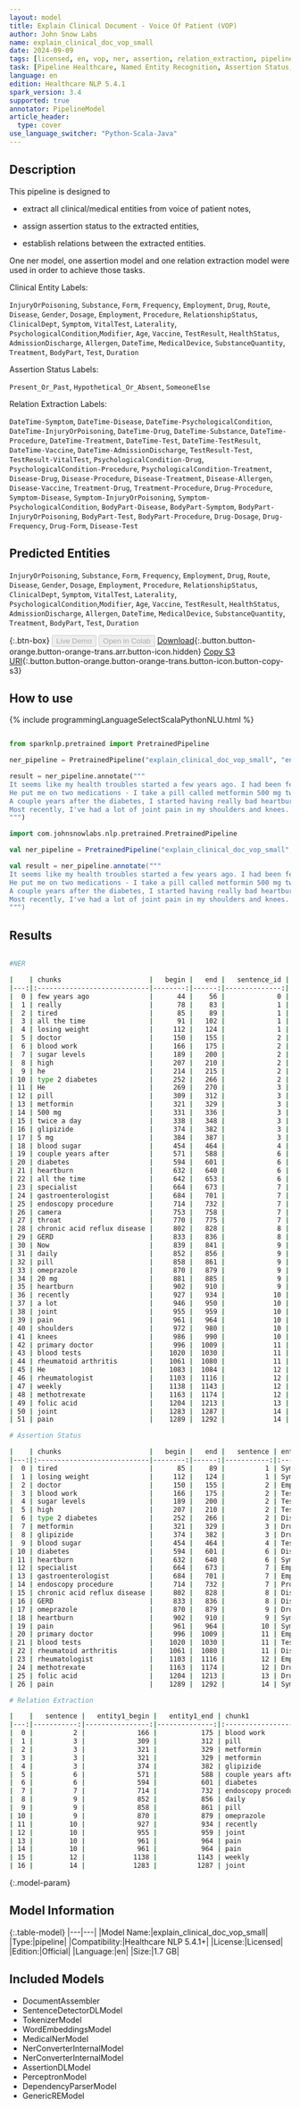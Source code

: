 ```yaml
---
layout: model
title: Explain Clinical Document - Voice Of Patient (VOP)
author: John Snow Labs
name: explain_clinical_doc_vop_small
date: 2024-09-09
tags: [licensed, en, vop, ner, assertion, relation_extraction, pipeline]
task: [Pipeline Healthcare, Named Entity Recognition, Assertion Status, Relation Extraction]
language: en
edition: Healthcare NLP 5.4.1
spark_version: 3.4
supported: true
annotator: PipelineModel
article_header:
  type: cover
use_language_switcher: "Python-Scala-Java"
---
```


## Description

This pipeline is designed to

- extract all clinical/medical entities from voice of patient notes,

- assign assertion status to the extracted entities,

- establish relations between the extracted entities.

One ner model, one assertion model and one relation extraction model were used in order to achieve those tasks.

Clinical Entity Labels:

`InjuryOrPoisoning`, `Substance`, `Form`, `Frequency`, `Employment`, `Drug`, `Route`, `Disease`, `Gender`, `Dosage`, `Employment`, `Procedure`, `RelationshipStatus`, `ClinicalDept`, `Symptom`, `VitalTest`, `Laterality`, `PsychologicalCondition`,`Modifier`, `Age`, `Vaccine`, `TestResult`, `HealthStatus`, `AdmissionDischarge`, `Allergen`, `DateTime`, `MedicalDevice`, `SubstanceQuantity`, `Treatment`, `BodyPart`, `Test`, `Duration`


Assertion Status Labels:

`Present_Or_Past`, `Hypothetical_Or_Absent`, `SomeoneElse`


Relation Extraction Labels:

`DateTime-Symptom`, `DateTime-Disease`, `DateTime-PsychologicalCondition`, `DateTime-InjuryOrPoisoning`, `DateTime-Drug`, `DateTime-Substance`, `DateTime-Procedure`, `DateTime-Treatment`, `DateTime-Test`, `DateTime-TestResult`, `DateTime-Vaccine`, `DateTime-AdmissionDischarge`, `TestResult-Test`, `TestResult-VitalTest`, `PsychologicalCondition-Drug`, `PsychologicalCondition-Procedure`, `PsychologicalCondition-Treatment`, `Disease-Drug`, `Disease-Procedure`, `Disease-Treatment`, `Disease-Allergen`, `Disease-Vaccine`, `Treatment-Drug`, `Treatment-Procedure`, `Drug-Procedure`, `Symptom-Disease`, `Symptom-InjuryOrPoisoning`, `Symptom-PsychologicalCondition`, `BodyPart-Disease`, `BodyPart-Symptom`, `BodyPart-InjuryOrPoisoning`, `BodyPart-Test`, `BodyPart-Procedure`, `Drug-Dosage`, `Drug-Frequency`, `Drug-Form`, `Disease-Test`

## Predicted Entities

`InjuryOrPoisoning`, `Substance`, `Form`, `Frequency`, `Employment`, `Drug`, `Route`, `Disease`, `Gender`, `Dosage`, `Employment`, `Procedure`, `RelationshipStatus`, `ClinicalDept`, `Symptom`, `VitalTest`, `Laterality`, `PsychologicalCondition`,`Modifier`, `Age`, `Vaccine`, `TestResult`, `HealthStatus`, `AdmissionDischarge`, `Allergen`, `DateTime`, `MedicalDevice`, `SubstanceQuantity`, `Treatment`, `BodyPart`, `Test`, `Duration`

{:.btn-box}
<button class="button button-orange" disabled>Live Demo</button>
<button class="button button-orange" disabled>Open in Colab</button>
[Download](https://s3.amazonaws.com/auxdata.johnsnowlabs.com/clinical/models/explain_clinical_doc_vop_small_en_5.4.1_3.4_1725903018000.zip){:.button.button-orange.button-orange-trans.arr.button-icon.hidden}
[Copy S3 URI](s3://auxdata.johnsnowlabs.com/clinical/models/explain_clinical_doc_vop_small_en_5.4.1_3.4_1725903018000.zip){:.button.button-orange.button-orange-trans.button-icon.button-copy-s3}

## How to use



<div class="tabs-box" markdown="1">
{% include programmingLanguageSelectScalaPythonNLU.html %}
  
```python

from sparknlp.pretrained import PretrainedPipeline

ner_pipeline = PretrainedPipeline("explain_clinical_doc_vop_small", "en", "clinical/models")

result = ner_pipeline.annotate("""
It seems like my health troubles started a few years ago. I had been feeling really tired all the time and was losing weight without even trying. My doctor did some blood work and said my sugar levels were high - he diagnosed me with something called type 2 diabetes.
He put me on two medications - I take a pill called metformin 500 mg twice a day, and another one called glipizide 5 mg before breakfast and dinner. Those are supposed to help lower my blood sugar. I also have to watch what I eat and try to exercise more even though it's hard with my energy levels.
A couple years after the diabetes, I started having really bad heartburn all the time. I saw a specialist called a gastroenterologist who did an endoscopy procedure where they stick a camera down your throat. That test showed I have chronic acid reflux disease or GERD. Now I take a daily pill called omeprazole 20 mg to control the heartburn symptoms.
Most recently, I've had a lot of joint pain in my shoulders and knees. My primary doctor ran some blood tests that showed something called rheumatoid arthritis. He referred me to a rheumatologist who started me on a weekly medication called methotrexate. I have to remember to take folic acid with that to help minimize side effects. It seems to be helping the joint pain so far.
""")

```
```scala
import com.johnsnowlabs.nlp.pretrained.PretrainedPipeline

val ner_pipeline = PretrainedPipeline("explain_clinical_doc_vop_small", "en", "clinical/models")

val result = ner_pipeline.annotate("""
It seems like my health troubles started a few years ago. I had been feeling really tired all the time and was losing weight without even trying. My doctor did some blood work and said my sugar levels were high - he diagnosed me with something called type 2 diabetes.
He put me on two medications - I take a pill called metformin 500 mg twice a day, and another one called glipizide 5 mg before breakfast and dinner. Those are supposed to help lower my blood sugar. I also have to watch what I eat and try to exercise more even though it's hard with my energy levels.
A couple years after the diabetes, I started having really bad heartburn all the time. I saw a specialist called a gastroenterologist who did an endoscopy procedure where they stick a camera down your throat. That test showed I have chronic acid reflux disease or GERD. Now I take a daily pill called omeprazole 20 mg to control the heartburn symptoms.
Most recently, I've had a lot of joint pain in my shoulders and knees. My primary doctor ran some blood tests that showed something called rheumatoid arthritis. He referred me to a rheumatologist who started me on a weekly medication called methotrexate. I have to remember to take folic acid with that to help minimize side effects. It seems to be helping the joint pain so far.
""")

```
</div>

## Results

```bash

#NER

|    | chunks                      |   begin |   end |   sentence_id | entities      |   confidence |
|---:|:----------------------------|--------:|------:|--------------:|:--------------|-------------:|
|  0 | few years ago               |      44 |    56 |             0 | DateTime      |     0.620833 |
|  1 | really                      |      78 |    83 |             1 | Modifier      |     0.5723   |
|  2 | tired                       |      85 |    89 |             1 | Symptom       |     0.9959   |
|  3 | all the time                |      91 |   102 |             1 | Duration      |     0.5925   |
|  4 | losing weight               |     112 |   124 |             1 | Symptom       |     0.81445  |
|  5 | doctor                      |     150 |   155 |             2 | Employment    |     0.9895   |
|  6 | blood work                  |     166 |   175 |             2 | Test          |     0.8835   |
|  7 | sugar levels                |     189 |   200 |             2 | Test          |     0.8277   |
|  8 | high                        |     207 |   210 |             2 | TestResult    |     0.9095   |
|  9 | he                          |     214 |   215 |             2 | Gender        |     1        |
| 10 | type 2 diabetes             |     252 |   266 |             2 | Disease       |     0.379367 |
| 11 | He                          |     269 |   270 |             3 | Gender        |     1        |
| 12 | pill                        |     309 |   312 |             3 | Form          |     0.9979   |
| 13 | metformin                   |     321 |   329 |             3 | Drug          |     0.997    |
| 14 | 500 mg                      |     331 |   336 |             3 | Dosage        |     0.9785   |
| 15 | twice a day                 |     338 |   348 |             3 | Frequency     |     0.889967 |
| 16 | glipizide                   |     374 |   382 |             3 | Drug          |     0.9953   |
| 17 | 5 mg                        |     384 |   387 |             3 | Dosage        |     0.96535  |
| 18 | blood sugar                 |     454 |   464 |             4 | Test          |     0.6415   |
| 19 | couple years after          |     571 |   588 |             6 | DateTime      |     0.5461   |
| 20 | diabetes                    |     594 |   601 |             6 | Disease       |     0.9901   |
| 21 | heartburn                   |     632 |   640 |             6 | Symptom       |     0.988    |
| 22 | all the time                |     642 |   653 |             6 | Duration      |     0.624767 |
| 23 | specialist                  |     664 |   673 |             7 | Employment    |     0.9878   |
| 24 | gastroenterologist          |     684 |   701 |             7 | Employment    |     0.9866   |
| 25 | endoscopy procedure         |     714 |   732 |             7 | Procedure     |     0.75475  |
| 26 | camera                      |     753 |   758 |             7 | MedicalDevice |     0.9362   |
| 27 | throat                      |     770 |   775 |             7 | BodyPart      |     0.8006   |
| 28 | chronic acid reflux disease |     802 |   828 |             8 | Disease       |     0.7071   |
| 29 | GERD                        |     833 |   836 |             8 | Disease       |     0.9476   |
| 30 | Now                         |     839 |   841 |             9 | DateTime      |     0.9938   |
| 31 | daily                       |     852 |   856 |             9 | Frequency     |     0.9183   |
| 32 | pill                        |     858 |   861 |             9 | Form          |     0.9925   |
| 33 | omeprazole                  |     870 |   879 |             9 | Drug          |     0.9987   |
| 34 | 20 mg                       |     881 |   885 |             9 | Dosage        |     0.9704   |
| 35 | heartburn                   |     902 |   910 |             9 | Symptom       |     0.9849   |
| 36 | recently                    |     927 |   934 |            10 | DateTime      |     0.9637   |
| 37 | a lot                       |     946 |   950 |            10 | Modifier      |     0.6227   |
| 38 | joint                       |     955 |   959 |            10 | BodyPart      |     0.8617   |
| 39 | pain                        |     961 |   964 |            10 | Symptom       |     0.9923   |
| 40 | shoulders                   |     972 |   980 |            10 | BodyPart      |     0.9362   |
| 41 | knees                       |     986 |   990 |            10 | BodyPart      |     0.8989   |
| 42 | primary doctor              |     996 |  1009 |            11 | Employment    |     0.75345  |
| 43 | blood tests                 |    1020 |  1030 |            11 | Test          |     0.93715  |
| 44 | rheumatoid arthritis        |    1061 |  1080 |            11 | Disease       |     0.74685  |
| 45 | He                          |    1083 |  1084 |            12 | Gender        |     1        |
| 46 | rheumatologist              |    1103 |  1116 |            12 | Employment    |     0.9913   |
| 47 | weekly                      |    1138 |  1143 |            12 | Frequency     |     0.8902   |
| 48 | methotrexate                |    1163 |  1174 |            12 | Drug          |     0.9995   |
| 49 | folic acid                  |    1204 |  1213 |            13 | Drug          |     0.7913   |
| 50 | joint                       |    1283 |  1287 |            14 | BodyPart      |     0.874    |
| 51 | pain                        |    1289 |  1292 |            14 | Symptom       |     0.9837   |

# Assertion Status

|    | chunks                      |   begin |   end |   sentence | entities   | assertion              |   confidence |
|---:|:----------------------------|--------:|------:|-----------:|:-----------|:-----------------------|-------------:|
|  0 | tired                       |      85 |    89 |          1 | Symptom    | Present_Or_Past        |     0.9959   |
|  1 | losing weight               |     112 |   124 |          1 | Symptom    | Present_Or_Past        |     0.81445  |
|  2 | doctor                      |     150 |   155 |          2 | Employment | SomeoneElse            |     0.9895   |
|  3 | blood work                  |     166 |   175 |          2 | Test       | Present_Or_Past        |     0.8835   |
|  4 | sugar levels                |     189 |   200 |          2 | Test       | Present_Or_Past        |     0.8277   |
|  5 | high                        |     207 |   210 |          2 | TestResult | SomeoneElse            |     0.9095   |
|  6 | type 2 diabetes             |     252 |   266 |          2 | Disease    | Hypothetical_Or_Absent |     0.379367 |
|  7 | metformin                   |     321 |   329 |          3 | Drug       | Hypothetical_Or_Absent |     0.997    |
|  8 | glipizide                   |     374 |   382 |          3 | Drug       | Hypothetical_Or_Absent |     0.9953   |
|  9 | blood sugar                 |     454 |   464 |          4 | Test       | Present_Or_Past        |     0.6415   |
| 10 | diabetes                    |     594 |   601 |          6 | Disease    | Present_Or_Past        |     0.9901   |
| 11 | heartburn                   |     632 |   640 |          6 | Symptom    | Present_Or_Past        |     0.988    |
| 12 | specialist                  |     664 |   673 |          7 | Employment | SomeoneElse            |     0.9878   |
| 13 | gastroenterologist          |     684 |   701 |          7 | Employment | SomeoneElse            |     0.9866   |
| 14 | endoscopy procedure         |     714 |   732 |          7 | Procedure  | Hypothetical_Or_Absent |     0.75475  |
| 15 | chronic acid reflux disease |     802 |   828 |          8 | Disease    | Present_Or_Past        |     0.7071   |
| 16 | GERD                        |     833 |   836 |          8 | Disease    | Hypothetical_Or_Absent |     0.9476   |
| 17 | omeprazole                  |     870 |   879 |          9 | Drug       | Present_Or_Past        |     0.9987   |
| 18 | heartburn                   |     902 |   910 |          9 | Symptom    | Present_Or_Past        |     0.9849   |
| 19 | pain                        |     961 |   964 |         10 | Symptom    | Present_Or_Past        |     0.9923   |
| 20 | primary doctor              |     996 |  1009 |         11 | Employment | SomeoneElse            |     0.75345  |
| 21 | blood tests                 |    1020 |  1030 |         11 | Test       | Present_Or_Past        |     0.93715  |
| 22 | rheumatoid arthritis        |    1061 |  1080 |         11 | Disease    | Hypothetical_Or_Absent |     0.74685  |
| 23 | rheumatologist              |    1103 |  1116 |         12 | Employment | Present_Or_Past        |     0.9913   |
| 24 | methotrexate                |    1163 |  1174 |         12 | Drug       | Present_Or_Past        |     0.9995   |
| 25 | folic acid                  |    1204 |  1213 |         13 | Drug       | Present_Or_Past        |     0.7913   |
| 26 | pain                        |    1289 |  1292 |         14 | Symptom    | Present_Or_Past        |     0.9837   |

# Relation Extraction

|    |   sentence |   entity1_begin |   entity1_end | chunk1              | entity1   |   entity2_begin |   entity2_end | chunk2       | entity2    | relation           |   confidence |
|---:|-----------:|----------------:|--------------:|:--------------------|:----------|----------------:|--------------:|:-------------|:-----------|:-------------------|-------------:|
|  0 |          2 |             166 |           175 | blood work          | Test      |             207 |           210 | high         | TestResult | Test-TestResult    |            1 |
|  1 |          3 |             309 |           312 | pill                | Form      |             321 |           329 | metformin    | Drug       | Form-Drug          |            1 |
|  2 |          3 |             321 |           329 | metformin           | Drug      |             331 |           336 | 500 mg       | Dosage     | Drug-Dosage        |            1 |
|  3 |          3 |             321 |           329 | metformin           | Drug      |             338 |           348 | twice a day  | Frequency  | Drug-Frequency     |            1 |
|  4 |          3 |             374 |           382 | glipizide           | Drug      |             384 |           387 | 5 mg         | Dosage     | Drug-Dosage        |            1 |
|  5 |          6 |             571 |           588 | couple years after  | DateTime  |             594 |           601 | diabetes     | Disease    | DateTime-Disease   |            1 |
|  6 |          6 |             594 |           601 | diabetes            | Disease   |             632 |           640 | heartburn    | Symptom    | Disease-Symptom    |            1 |
|  7 |          7 |             714 |           732 | endoscopy procedure | Procedure |             770 |           775 | throat       | BodyPart   | Procedure-BodyPart |            1 |
|  8 |          9 |             852 |           856 | daily               | Frequency |             870 |           879 | omeprazole   | Drug       | Frequency-Drug     |            1 |
|  9 |          9 |             858 |           861 | pill                | Form      |             870 |           879 | omeprazole   | Drug       | Form-Drug          |            1 |
| 10 |          9 |             870 |           879 | omeprazole          | Drug      |             881 |           885 | 20 mg        | Dosage     | Drug-Dosage        |            1 |
| 11 |         10 |             927 |           934 | recently            | DateTime  |             961 |           964 | pain         | Symptom    | DateTime-Symptom   |            1 |
| 12 |         10 |             955 |           959 | joint               | BodyPart  |             961 |           964 | pain         | Symptom    | BodyPart-Symptom   |            1 |
| 13 |         10 |             961 |           964 | pain                | Symptom   |             972 |           980 | shoulders    | BodyPart   | Symptom-BodyPart   |            1 |
| 14 |         10 |             961 |           964 | pain                | Symptom   |             986 |           990 | knees        | BodyPart   | Symptom-BodyPart   |            1 |
| 15 |         12 |            1138 |          1143 | weekly              | Frequency |            1163 |          1174 | methotrexate | Drug       | Frequency-Drug     |            1 |
| 16 |         14 |            1283 |          1287 | joint               | BodyPart  |            1289 |          1292 | pain         | Symptom    | BodyPart-Symptom   |            1 |


```

{:.model-param}
## Model Information

{:.table-model}
|---|---|
|Model Name:|explain_clinical_doc_vop_small|
|Type:|pipeline|
|Compatibility:|Healthcare NLP 5.4.1+|
|License:|Licensed|
|Edition:|Official|
|Language:|en|
|Size:|1.7 GB|

## Included Models

- DocumentAssembler
- SentenceDetectorDLModel
- TokenizerModel
- WordEmbeddingsModel
- MedicalNerModel
- NerConverterInternalModel
- NerConverterInternalModel
- AssertionDLModel
- PerceptronModel
- DependencyParserModel
- GenericREModel
